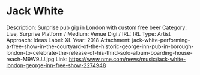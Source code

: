 # Jack White

Description: Surprise pub gig in London with custom free beer 
Category: Live, Surprise
Platform / Medium: Venue
Digi / IRL: IRL
Type: Artist
Approach: Ideas
Label: XL
Year: 2018
Attachment: jack-white-performing-a-free-show-in-the-courtyard-of-the-historic-george-inn-pub-in-borough-london-to-celebrate-the-release-of-his-third-solo-album-boarding-house-reach-M9W9JJ.jpg
Link: https://www.nme.com/news/music/jack-white-london-george-inn-free-show-2274948